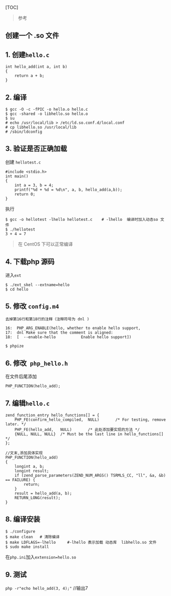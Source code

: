 [TOC]
> 参考

## 创建一个 .so 文件
## 1. 创建`hello.c`
```
int hello_add(int a, int b)
{
    return a + b;
}
```
## 2. 编译
```
$ gcc -O -c -fPIC -o hello.o hello.c
$ gcc -shared -o libhello.so hello.o
$ su
# echo /usr/local/lib > /etc/ld.so.conf.d/local.conf  
# cp libhello.so /usr/local/lib
# /sbin/ldconfig
```
## 3. 验证是否正确加载
创建 `hellotest.c`
```
#include <stdio.h>
int main()
{
    int a = 3, b = 4;
    printf("%d + %d = %d\n", a, b, hello_add(a,b));
    return 0;
}
```
执行
```
$ gcc -o hellotest -lhello hellotest.c    # -lhello  编译时加入动态so 文件
$ ./hellotest
3 + 4 = 7
```
> 在 CentOS 下可以正常编译

## 4.  下载php 源码
进入`ext`
```
$ ./ext_skel --extname=hello
$ cd hello
```

## 5. 修改 `config.m4`
`去掉第16行和第18行的注释（注释符号为 dnl )`
```
16:  PHP_ARG_ENABLE(hello, whether to enable hello support,
17:  dnl Make sure that the comment is aligned:
18:  [  --enable-hello           Enable hello support])
```
```
$ phpize
```

## 6. 修改` php_hello.h`
在文件后尾添加
```
PHP_FUNCTION(hello_add);
```

## 7. 编辑`hello.c`
```
zend_function_entry hello_functions[] = {
    PHP_FE(confirm_hello_compiled,  NULL)       /* For testing, remove later. */
    PHP_FE(hello_add,   NULL)       /* 此处添加要实现的方法 */
    {NULL, NULL, NULL}  /* Must be the last line in hello_functions[] */
};

//文末,添加具体实现
PHP_FUNCTION(hello_add)
{
    longint a, b;
    longint result;
    if (zend_parse_parameters(ZEND_NUM_ARGS() TSRMLS_CC, "ll", &a, &b) == FAILURE) {
        return;
	}
    result = hello_add(a, b);
    RETURN_LONG(result);
}
```
## 8. 编译安装
```
$ ./configure
$ make clean   # 清除编译
$ make LDFLAGS=-lhello     #-lhello 表示加载 动态库  libhello.so 文件  
$ sudo make install 
```
在`php.ini`加入`extension=hello.so`

## 9. 测试
`php -r"echo hello_add(3, 4);"` //输出7  